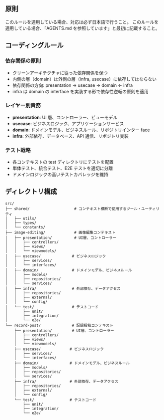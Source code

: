 ## 原則

このルールを適用している場合、対応は必ず日本語で行うこと。
このルールを適用している場合、「AGENTS.md を参照しています」と最初に記載すること。

## コーディングルール

### 依存関係の原則

- クリーンアーキテクチャに従った依存関係を保つ
- 内側の層（domain）は外側の層（infra, usecase）に依存してはならない
- 依存関係の方向: presentation → usecase → domain ← infra
- infra は domain の interface を実装する形で依存性逆転の原則を適用

### レイヤー別責務

- **presentation**: UI 層、コントローラー、ビューモデル
- **usecase**: ビジネスロジック、アプリケーションサービス
- **domain**: ドメインモデル、ビジネスルール、リポジトリインター face
- **infra**: 外部依存、データベース、API 通信、リポジトリ実装

### テスト戦略

- 各コンテキストの test ディレクトリにテストを配置
- 単体テスト、統合テスト、E2E テストを適切に分離
- ドメインロジックの高いテストカバレッジを維持

## ディレクトリ構成

```
src/
├── shared/                    # コンテキスト横断で使用するツール・ユーティリティ
│   ├── utils/
│   ├── types/
│   └── constants/
├── image-editing/             # 画像編集コンテキスト
│   ├── presentation/          # UI層、コントローラー
│   │   ├── controllers/
│   │   ├── views/
│   │   └── viewmodels/
│   ├── usecase/              # ビジネスロジック
│   │   ├── services/
│   │   └── interfaces/
│   ├── domain/               # ドメインモデル、ビジネスルール
│   │   ├── models/
│   │   ├── repositories/
│   │   └── services/
│   ├── infra/                # 外部依存、データアクセス
│   │   ├── repositories/
│   │   ├── external/
│   │   └── config/
│   └── test/                 # テストコード
│       ├── unit/
│       ├── integration/
│       └── e2e/
└── record-post/              # 記録投稿コンテキスト
    ├── presentation/         # UI層、コントローラー
    │   ├── controllers/
    │   ├── views/
    │   └── viewmodels/
    ├── usecase/             # ビジネスロジック
    │   ├── services/
    │   └── interfaces/
    ├── domain/              # ドメインモデル、ビジネスルール
    │   ├── models/
    │   ├── repositories/
    │   └── services/
    ├── infra/               # 外部依存、データアクセス
    │   ├── repositories/
    │   ├── external/
    │   └── config/
    └── test/                # テストコード
        ├── unit/
        ├── integration/
        └── e2e/
```
